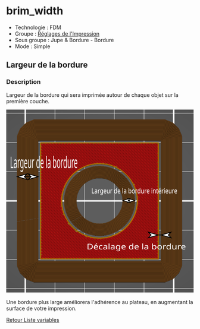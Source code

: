 # brim_width

* Technologie : FDM
* Groupe : [Réglages de l'Impression](../print_settings/print_settings.md)
* Sous groupe : Jupe & Bordure - Bordure
* Mode : Simple

## Largeur de la bordure

### Description

Largeur de la bordure qui sera imprimée autour de chaque objet sur la première couche.

![brim_width](./images/brim_width/001.svg)

Une bordure plus large améliorera l'adhérence au plateau, en augmentant la surface de votre impression.

[Retour Liste variables](variable_list.md)
